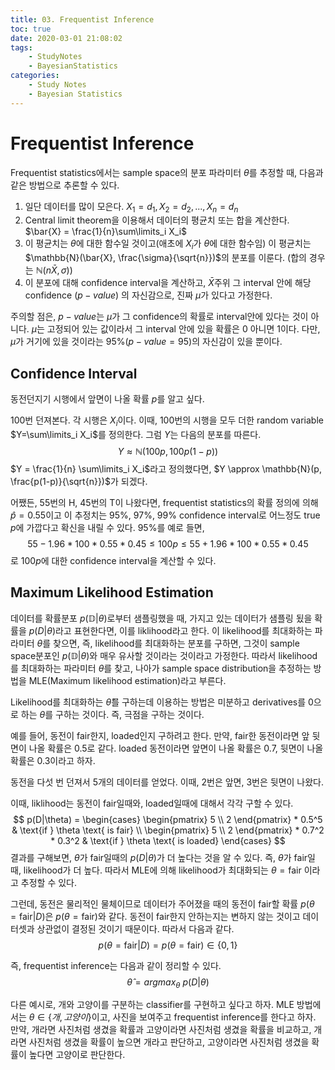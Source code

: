 ```yaml
---
title: 03. Frequentist Inference
toc: true
date: 2020-03-01 21:08:02
tags:
	- StudyNotes
	- BayesianStatistics
categories:
	- Study Notes
	- Bayesian Statistics
---
```




# Frequentist Inference



Frequentist statistics에서는 sample space의 분포 파라미터 $\theta$를 추정할 때, 다음과 같은 방법으로 추론할 수 있다.

1. 일단 데이터를 많이 모은다. $X_1 = d_1, X_2 = d_2, ..., X_n=d_n$
2. Central limit theorem을 이용해서 데이터의 평균치 또는 합을 계산한다. $\bar{X} = \frac{1}{n}\sum\limits_i X_i$
3. 이 평균치는 $\theta$에 대한 함수일 것이고(애초에 $X_i$가 $\theta$에 대한 함수임) 이 평균치는 $\mathbb{N}(\bar{X}, \frac{\sigma}{\sqrt{n}})$의 분포를 이룬다. (합의 경우는 $\mathbb{N}(n\bar{X},\sigma)$)
4. 이 분포에 대해 confidence interval을 계산하고, $\bar{X}$주위 그 interval 안에 해당 confidence ($p-value$) 의 자신감으로, 진짜 $\mu$가 있다고 가정한다.

주의할 점은, $p-value$는 $\mu$가 그 confidence의 확률로 interval안에 있다는 것이 아니다. $\mu$는 고정되어 있는 값이라서 그 interval 안에 있을 확률은 0 아니면 1이다. 다만, $\mu$가 거기에 있을 것이라는 95%($p-value=95$)의 자신감이 있을 뿐이다.



## Confidence Interval



동전던지기 시행에서 앞면이 나올 확률 $p$를 알고 싶다.

100번 던져본다. 각 시행은 $X_i$이다. 이때, 100번의 시행을 모두 더한 random variable $Y=\sum\limits_i X_i$를 정의한다. 그럼 $Y$는 다음의 분포를 따른다.
$$
Y \approx \mathbb{N}(100p, 100p(1-p))
$$
$Y = \frac{1}{n} \sum\limits_i X_i$라고 정의했다면, $Y \approx \mathbb{N}(p, \frac{p(1-p)}{\sqrt{n}})$가 되겠다.

어쨌든, 55번의 H, 45번의 T이 나왔다면, frequentist statistics의 확률 정의에 의해 $\hat{p}=0.55$이고 이 추정치는 95%, 97%, 99% confidence interval로 어느정도 true $p$에 가깝다고 확신을 내릴 수 있다. 95%를 예로 들면,
$$
55 - 1.96 * 100 * 0.55 * 0.45 \leq 100p \leq 55 + 1.96 * 100 * 0.55 * 0.45
$$
로 $100p$에 대한 confidence interval을 계산할 수 있다.



## Maximum Likelihood Estimation



데이터를 확률분포 $p(\mathbb{D}|\theta)$로부터 샘플링했을 때, 가지고 있는 데이터가 샘플링 됬을 확률을 $p(D|\theta)$라고 표현한다면, 이를 liklihood라고 한다. 이 likelihood를 최대화하는 파라미터 $\theta$를 찾으면, 즉, likelihood를 최대화하는 분포를 구하면, 그것이 sample space분포인 $p(\mathbb{D}|\theta)$와 매우 유사할 것이라는 것이라고 가정한다. 따라서 likelihood를 최대화하는 파라미터 $\theta$를 찾고, 나아가 sample space distribution을 추정하는 방법을 MLE(Maximum likelihood estimation)라고 부른다.

Likelihood를 최대화하는 $\hat{\theta}$를 구하는데 이용하는 방법은 미분하고 derivatives를 0으로 하는 $\theta$를 구하는 것이다. 즉, 극점을 구하는 것이다.



예를 들어, 동전이 fair한지, loaded인지 구하려고 한다. 만약, fair한 동전이라면 앞 뒷면이 나올 확률은 0.5로 같다. loaded 동전이라면 앞면이 나올 확률은 0.7, 뒷면이 나올 확률은 0.3이라고 하자.

동전을 다섯 번 던져서 5개의 데이터를 얻었다. 이때, 2번은 앞면, 3번은 뒷면이 나왔다.

이때, liklihood는 동전이 fair일때와, loaded일때에 대해서 각각 구할 수 있다.
$$
p(D|\theta) = \begin{cases} \begin{pmatrix} 5 \\ 2 \end{pmatrix} * 0.5^5 & \text{if } \theta \text{ is fair} \\ \begin{pmatrix} 5 \\ 2 \end{pmatrix} * 0.7^2 * 0.3^2 & \text{if } \theta \text{ is loaded} \end{cases}
$$
결과를 구해보면, $\theta$가 fair일때의 $p(D|\theta)$가 더 높다는 것을 알 수 있다. 즉, $\theta$가 fair일때, likelihood가 더 높다. 따라서 MLE에 의해 likelihood가 최대화되는 $\theta=\text{fair}$ 이라고 추정할 수 있다.



그런데, 동전은 물리적인 물체이므로 데이터가 주어졌을 때의 동전이 fair할 확률 $p(\theta=\text{fair}|D)$은 $p(\theta=\text{fair})$와 같다. 동전이 fair한지 안하는지는 변하지 않는 것이고 데이터셋과 상관없이 결정된 것이기 때문이다. 따라서 다음과 같다.
$$
p(\theta=\text{fair}|D) = p(\theta=\text{fair}) \in \{0, 1\}
$$


즉, frequentist inference는 다음과 같이 정리할 수 있다.
$$
\hat{\theta} = argmax_{\theta} ~p(D|\theta)
$$


다른 예시로, 개와 고양이를 구분하는 classifier를 구현하고 싶다고 하자. MLE 방법에서는 $\theta \in \{개, 고양이\}$이고, 사진을 보여주고 frequentist inference를 한다고 하자. 만약, 개라면 사진처럼 생겼을 확률과 고양이라면 사진처럼 생겼을 확률을 비교하고, 개라면 사진처럼 생겼을 확률이 높으면 개라고 판단하고, 고양이라면 사진처럼 생겼을 확률이 높다면 고양이로 판단한다.